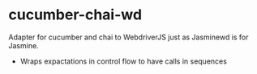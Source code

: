 
cucumber-chai-wd
================

Adapter for cucumber and chai to WebdriverJS just as Jasminewd is for Jasmine.

- Wraps expactations in control flow to have calls in sequences
